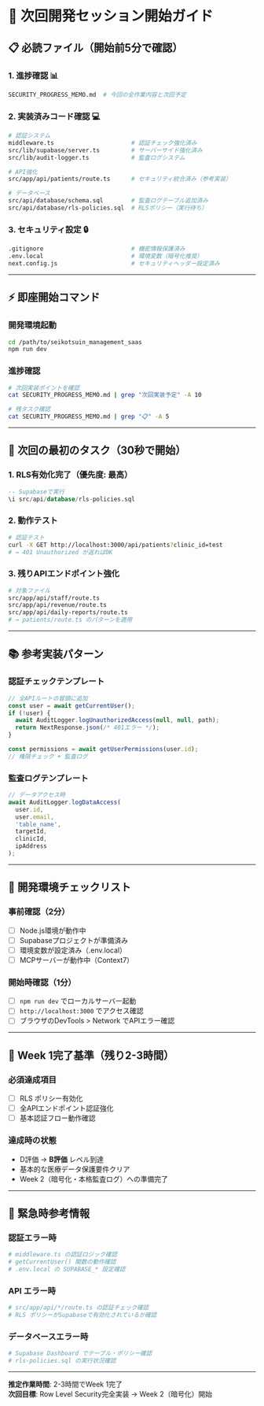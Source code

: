 # 🚀 次回開発セッション開始ガイド

## 📋 必読ファイル（開始前5分で確認）

### 1. 進捗確認 📊

```bash
SECURITY_PROGRESS_MEMO.md  # 今回の全作業内容と次回予定
```

### 2. 実装済みコード確認 💻

```bash
# 認証システム
middleware.ts                      # 認証チェック強化済み
src/lib/supabase/server.ts         # サーバーサイド強化済み
src/lib/audit-logger.ts            # 監査ログシステム

# API強化
src/app/api/patients/route.ts      # セキュリティ統合済み（参考実装）

# データベース
src/api/database/schema.sql        # 監査ログテーブル追加済み
src/api/database/rls-policies.sql  # RLSポリシー（実行待ち）
```

### 3. セキュリティ設定 🔒

```bash
.gitignore                         # 機密情報保護済み
.env.local                         # 環境変数（暗号化推奨）
next.config.js                     # セキュリティヘッダー設定済み
```

---

## ⚡ 即座開始コマンド

### 開発環境起動

```bash
cd /path/to/seikotsuin_management_saas
npm run dev
```

### 進捗確認

```bash
# 次回実装ポイントを確認
cat SECURITY_PROGRESS_MEMO.md | grep "次回実装予定" -A 10

# 残タスク確認
cat SECURITY_PROGRESS_MEMO.md | grep "📋" -A 5
```

---

## 🎯 次回の最初のタスク（30秒で開始）

### 1. RLS有効化完了（優先度: 最高）

```sql
-- Supabaseで実行
\i src/api/database/rls-policies.sql
```

### 2. 動作テスト

```bash
# 認証テスト
curl -X GET http://localhost:3000/api/patients?clinic_id=test
# → 401 Unauthorized が返ればOK
```

### 3. 残りAPIエンドポイント強化

```bash
# 対象ファイル
src/app/api/staff/route.ts
src/app/api/revenue/route.ts
src/app/api/daily-reports/route.ts
# → patients/route.ts のパターンを適用
```

---

## 📚 参考実装パターン

### 認証チェックテンプレート

```typescript
// 全APIルートの冒頭に追加
const user = await getCurrentUser();
if (!user) {
  await AuditLogger.logUnauthorizedAccess(null, null, path);
  return NextResponse.json(/* 401エラー */);
}

const permissions = await getUserPermissions(user.id);
// 権限チェック + 監査ログ
```

### 監査ログテンプレート

```typescript
// データアクセス時
await AuditLogger.logDataAccess(
  user.id,
  user.email,
  'table_name',
  targetId,
  clinicId,
  ipAddress
);
```

---

## 🔧 開発環境チェックリスト

### 事前確認（2分）

- [ ] Node.js環境が動作中
- [ ] Supabaseプロジェクトが準備済み
- [ ] 環境変数が設定済み（.env.local）
- [ ] MCPサーバーが動作中（Context7）

### 開始時確認（1分）

- [ ] `npm run dev` でローカルサーバー起動
- [ ] `http://localhost:3000` でアクセス確認
- [ ] ブラウザのDevTools > Network でAPIエラー確認

---

## 🎯 Week 1完了基準（残り2-3時間）

### 必須達成項目

- [ ] RLS ポリシー有効化
- [ ] 全APIエンドポイント認証強化
- [ ] 基本認証フロー動作確認

### 達成時の状態

- D評価 → **B評価** レベル到達
- 基本的な医療データ保護要件クリア
- Week 2（暗号化・本格監査ログ）への準備完了

---

## 🚨 緊急時参考情報

### 認証エラー時

```bash
# middleware.ts の認証ロジック確認
# getCurrentUser() 関数の動作確認
# .env.local の SUPABASE_* 設定確認
```

### API エラー時

```bash
# src/app/api/*/route.ts の認証チェック確認
# RLS ポリシーがSupabaseで有効化されているか確認
```

### データベースエラー時

```bash
# Supabase Dashboard でテーブル・ポリシー確認
# rls-policies.sql の実行状況確認
```

---

**推定作業時間**: 2-3時間でWeek 1完了  
**次回目標**: Row Level Security完全実装 → Week 2（暗号化）開始
